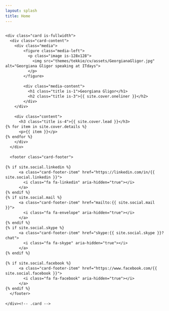 ```yaml
---
layout: splash
title: Home
---
```

<div class="columns is-mobile">
  <div class="column is-10 is-offset-1">
  
    <div class="card is-fullwidth">
      <div class="card-content">
        <div class="media">
            <figure class="media-left">
              <p class="image is-128x128">
                <img src="themes/tekkie/cv/assets/GeorgianaGligor.jpg" alt="Georgiana Gligor speaking at ITdays">
              </p>
            </figure>
            
            <div class="media-content">
              <h1 class="title is-1">Georgiana Gligor</h1>
              <h2 class="title is-3">{{ site.cover.oneliner }}</h2>
            </div>
        </div>
        
        <div class="content">
          <h3 class="title is-4">{{ site.cover.lead }}</h3>
    {% for item in site.cover.details %}
          <p>{{ item }}</p>
    {% endfor %}
        </div>
      </div>
      
      <footer class="card-footer">
      
    {% if site.social.linkedin %}
          <a class="card-footer-item" href="https://linkedin.com/in/{{ site.social.linkedin }}">
            <i class="fa fa-linkedin" aria-hidden="true"></i>
          </a>
    {% endif %}
    {% if site.social.mail %}
          <a class="card-footer-item" href="mailto:{{ site.social.mail }}">
            <i class="fa fa-envelope" aria-hidden="true"></i>
          </a>
    {% endif %}
    {% if site.social.skype %}
          <a class="card-footer-item" href="skype:{{ site.social.skype }}?chat">
            <i class="fa fa-skype" aria-hidden="true"></i>
          </a>
    {% endif %}
    
    {% if site.social.facebook %}
          <a class="card-footer-item" href="https://www.facebook.com/{{ site.social.facebook }}">
            <i class="fa fa-facebook" aria-hidden="true"></i>
          </a>
    {% endif %}
      </footer>
    
    </div><!-- .card -->

  </div>
</div>

